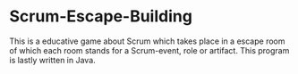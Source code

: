# Scrum-Escape-Building
This is a educative game about Scrum which takes place in a escape room of which each room stands for a Scrum-event, role or artifact. This program is lastly written in Java.

